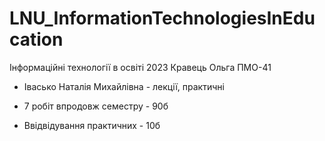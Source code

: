 # LNU_InformationTechnologiesInEducation
Інформаційні технології в освіті 2023 Кравець Ольга ПМО-41

- Івасько Наталія Михайлівна - лекції, практичні

- 7 робіт впродовж семестру - 90б
- Ввідвідування практичних - 10б
